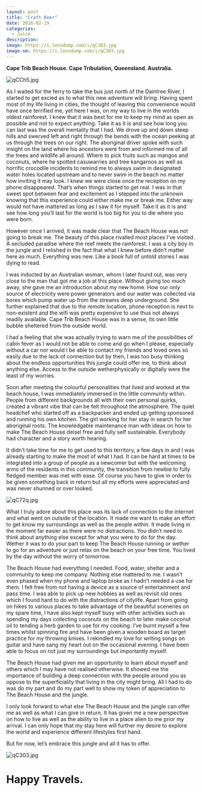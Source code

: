 ```yaml
---
layout: post
title: "Craft Beer"
date: 2016-02-19
categories:
  - Juice
description: 
image: https://i.lensdump.com/i/qC303.jpg
image-sm: https://i.lensdump.com/i/qC303.jpg
---
```


**Cape Trib Beach House. Cape Tribulation, Queensland. Australia.**

![qCCh5.jpg](https://i.lensdump.com/i/qCCh5.jpg)

As I waited for the ferry to take the bus just north of the Daintree River, I started to get excied as to what this new adventure will bring. Having spent most of my life living in cities, the thought of leaving this convenience would have once terrified me, yet here I was, on my way to live in the worlds oldest rainforest. I knew that it was best for me to keep my mind as open as possible and not to expect anything. Take it as it is and see how long you can last was the overall mentality that I had. We drove up and down steep hills and swerved left and right through the bends with the ocean peeking at us through the trees on our right. The aboriginal driver spoke with such insight on the land where his ancestors were from and informed me of all the trees and wildlife all around. Where to pick fruits such as mangos and coconuts, where he spotted casuwarries and tree kangaroos as well as horrific crocodile incidents to remind me to always swim in designated water holes located upstream and to never swim in the beach no matter how inviting it may look.
I knew we were close once the reception on my phone disappeared. That’s when things started to get real. I was in that sweet spot between fear and excitement as I stepped into the unknown knowing that this experience could either make me or break me. Either way would not have mattered as long as I saw it for myself. Take it as it is and see how long you’ll last for the world is too big for you to die where you were born.

However once I arrived, it was made clear that The Beach House was not going to break me. The beauty of this place rivalled most places I’ve visited. A secluded paradise where the reef meets the rainforest. I was a city boy in the jungle and I relished in the fact that what I knew before didn’t matter here as much. Everything was new. Like a book full of untold stories I was dying to read.

I was inducted by an Australian woman, whom I later found out, was very close to the man that got me a job at this place. Without giving too much away, she gave me an introduction about my new home. How our only source of electricity were power generators and our water was collected via bores which pump water up from the streams deep underground. She further explained that due to the remote location, phone reception is next to non-existent and the wifi was pretty expensive to use thus not always readily available. Cape Trib Beach House was in a sense, its own little bubble sheltered from the outside world.

I had a feeling that she was actually trying to warn me of the possibilities of cabin fever as I would not be able to come and go when I please, especially without a car nor would I be able to contact my friends and loved ones so easily due to the lack of connection but by then, I was too busy thinking about the endless opportunities this jungle could offer me, to think about anything else. Access to the outside wetherphysically  or digitally were the least of my worries.

Soon after meeting the colourful personalities that lived and worked at the beach house, I was immediately immersed in the little community within. People from different backgrounds all with their own personal quirks, created a vibrant vibe that can be felt throughout the atmosphere. The quiet headchef who started off as a backpacker and ended up getting sponsored and running his own kitchen. The girl working for her stay in search for her aboriginal roots. The knowledgable maintenance man with ideas on how to make The Beach House deisel free and fully self sustainable. Everybody had character and a story worth hearing.

It didn’t take time for me to get used to this territory, a few days in and I was already starting to make the most of what I had. It can be hard at times to be integrated into a group of people as a newcomer but with the welcoming arms of the residents in this community, the transition from newbie to fully fledged member was met with ease. Of course you have to give in order to be given something back in return but all my efforts were appreciated and was never shunned or over looked.

![qC72q.jpg](https://i.lensdump.com/i/qC72q.jpg)

What I truly adore about this place was its lack of connection to the internet and what went on outside of the location. It made me want to make an effort to get know my surroundings as well as the people within. It made living in the moment far easier as there were no distractions. You didn’t need to think about anything else except for what you were to do for the day. Wether it was to do your part to keep The Beach House running or wether to go for an adventure or just relax on the beach on your free time. You lived by the day without the worry of tomorrow.

The Beach House had everything I needed. Food, water, shelter and a community to keep me company. Nothing else mattered to me. I wasn’t even phased when my phone and laptop broke as I hadn’t needed a use for them. I felt free from not having a device as a source of entertainment and pass time. I was able to pick up new hobbies as well as revisit old ones which I found hard to do with the distractions of citylife. Apart from going on hikes to various places to take advantage of the beautiful sceneries on my spare time, I have also kept myself busy with other activities such as spending my days collecting coconuts on the beach to later make coconut oil to tending a herb garden to use for my cooking. I’ve burnt myself a few times whilst spinning fire and have been given a wooden board as target practice for my throwing knives. I rekindled my love for writing songs on guitar and have sang my heart out on the occasional evening. I have been able to focus on not just my surroundings but importantly myself.

The Beach House had given me an opportunity to learn about myself and others which I may have not realised otherwise. It showed me the importance of building a deep connection with the people around you as oppose to the superficiality that living in the city might bring. All I had to do was do my part and do my part well to show my token of appreciation to The Beach House and the jungle.

I only look forward to what else The Beach House and the jungle can offer me as well as what I can give in return. It has given me a new perspective on how to live as well as the ability to live in a place alien to me prior my arrival. I can only hope that my stay here will further my desire to explore the world and experience different lifestyles first hand.

But for now, let’s embrace this jungle and all it has to offer.

![qC303.jpg](https://i.lensdump.com/i/qC303.jpg)

# Happy Travels.
